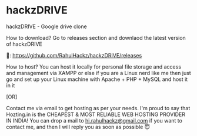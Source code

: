 # hackzDRIVE
hackzDRIVE - Google drive clone

How to download?
Go to releases section and downlaod the latest version of hackzDRIVE

🔗: https://github.com/RahulHackz/hackzDRIVE/releases

How to host?
You can host it locally for personal file storage and access and management via XAMPP or else if you are a Linux nerd like me then just go and set up your Linux machine with Apache + PHP + MySQL and host it in it

[OR]

Contact me via email to get hosting as per your needs. I'm proud to say that Hozting.in is the CHEAPEST & MOST RELIABLE WEB HOSTING PROVIDER IN INDIA!
You can drop a mail to hi.rahulhackz@gmail.com if you want to contact me, and then I will reply you as soon as possible 😇
